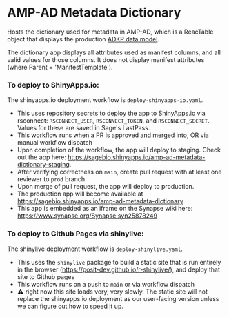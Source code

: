 # AMP-AD Metadata Dictionary

Hosts the dictionary used for metadata in AMP-AD, which is a ReacTable object that displays the production [ADKP data model](https://github.com/adknowledgeportal/data-models/blob/main/AD.model.csv). 

The dictionary app displays all attributes used as manifest columns, and all valid values for those columns. It does not display manifest attributes (where Parent = 'ManifestTemplate'). 

### To deploy to ShinyApps.io:

The shinyapps.io deployment workflow is `deploy-shinyapps-io.yaml`. 
- This uses repository secrets to deploy the app to ShinyApps.io via rsconnect: `RSCONNECT_USER`, `RSCONNECT_TOKEN`, and `RSCONNECT_SECRET`. Values for these are saved in Sage's LastPass.
- This workflow runs when a PR is approved and merged into, OR via manual workflow dispatch
- Upon completion of the workflow, the app will deploy to staging.
Check out the app here: https://sagebio.shinyapps.io/amp-ad-metadata-dictionary-staging.
- After verifying correctness on `main`, create pull request with at least one reviewer to `prod` branch
- Upon merge of pull request, the app will deploy to production.
- The production app will become available at https://sagebio.shinyapps.io/amp-ad-metadata-dictionary
- This app is embedded as an iframe on the Synapse wiki here: https://www.synapse.org/Synapse:syn25878249

### To deploy to Github Pages via shinylive:

The shinylive deployment workflow is `deploy-shinylive.yaml`. 
- This uses the `shinylive` package to build a static site that is run entirely in the browser (https://posit-dev.github.io/r-shinylive/), and deploy that site to Github pages
- This workflow runs on a push to `main` or via workflow dispatch
- ⚠️ right now this site loads very, very slowly. The static site will not replace the shinyapps.io deployment as our user-facing version unless we can figure out how to speed it up.  
